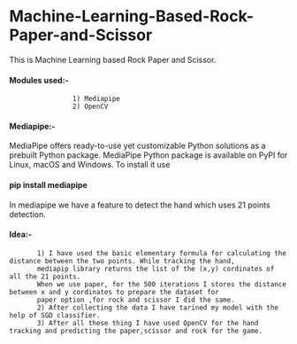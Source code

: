 # Machine-Learning-Based-Rock-Paper-and-Scissor

This is Machine Learning based Rock Paper and Scissor.

#### Modules used:-
                    1) Mediapipe
                    2) OpenCV
                    
#### Mediapipe:-
MediaPipe offers ready-to-use yet customizable Python solutions as a prebuilt Python package. MediaPipe Python package is available on PyPI for Linux, macOS and Windows.
To install it use 
#### pip install mediapipe

In mediapipe we have a feature to detect the hand which uses 21 points detection. 

#### Idea:-
           1) I have used the basic elementary formula for calculating the distance between the two points. While tracking the hand, 
           mediapip library returns the list of the (x,y) cordinates of all the 21 points. 
           When we use paper, for the 500 iterations I stores the distance between x and y cordinates to prepare the dataset for
           paper option ,for rock and scissor I did the same.
           2) After collecting the data I have tarined my model with the help of SGD classifier.
           3) After all these thing I have used OpenCV for the hand tracking and predicting the paper,scissor and rock for the game.
         
         
